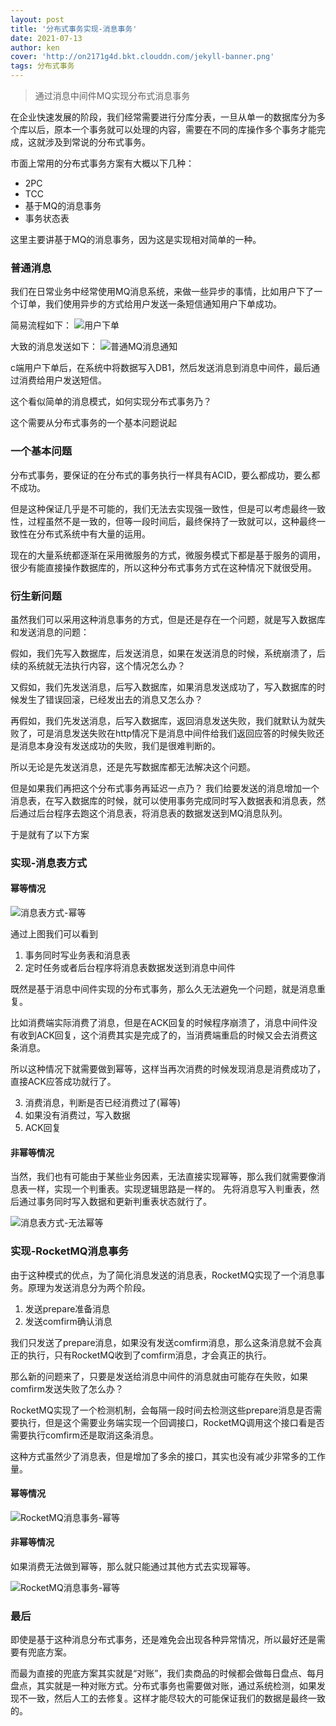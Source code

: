 ```yaml
---
layout: post
title: '分布式事务实现-消息事务'
date: 2021-07-13
author: ken
cover: 'http://on2171g4d.bkt.clouddn.com/jekyll-banner.png'
tags: 分布式事务
---
```


> 通过消息中间件MQ实现分布式消息事务

在企业快速发展的阶段，我们经常需要进行分库分表，一旦从单一的数据库分为多个库以后，原本一个事务就可以处理的内容，需要在不同的库操作多个事务才能完成，这就涉及到常说的分布式事务。

市面上常用的分布式事务方案有大概以下几种：
- 2PC
- TCC
- 基于MQ的消息事务
- 事务状态表

这里主要讲基于MQ的消息事务，因为这是实现相对简单的一种。

### 普通消息

我们在日常业务中经常使用MQ消息系统，来做一些异步的事情，比如用户下了一个订单，我们使用异步的方式给用户发送一条短信通知用户下单成功。

简易流程如下：
![用户下单](https://raw.githubusercontent.com/y80x86ol/img/main/2021/20210713153026.png)


大致的消息发送如下：
![普通MQ消息通知](https://raw.githubusercontent.com/y80x86ol/img/main/2021/20210713153314.png)

c端用户下单后，在系统中将数据写入DB1，然后发送消息到消息中间件，最后通过消费给用户发送短信。

这个看似简单的消息模式，如何实现分布式事务乃？

这个需要从分布式事务的一个基本问题说起

### 一个基本问题

分布式事务，要保证的在分布式的事务执行一样具有ACID，要么都成功，要么都不成功。

但是这种保证几乎是不可能的，我们无法去实现强一致性，但是可以考虑最终一致性，过程虽然不是一致的，但等一段时间后，最终保持了一致就可以，这种最终一致性在分布式系统中有大量的运用。

现在的大量系统都逐渐在采用微服务的方式，微服务模式下都是基于服务的调用，很少有能直接操作数据库的，所以这种分布式事务方式在这种情况下就很受用。

### 衍生新问题

虽然我们可以采用这种消息事务的方式，但是还是存在一个问题，就是写入数据库和发送消息的问题：

假如，我们先写入数据库，后发送消息，如果在发送消息的时候，系统崩溃了，后续的系统就无法执行内容，这个情况怎么办？

又假如，我们先发送消息，后写入数据库，如果消息发送成功了，写入数据库的时候发生了错误回滚，已经发出去的消息又怎么办？

再假如，我们先发送消息，后写入数据库，返回消息发送失败，我们就默认为就失败了，可是消息发送失败在http情况下是消息中间件给我们返回应答的时候失败还是消息本身没有发送成功的失败，我们是很难判断的。

所以无论是先发送消息，还是先写数据库都无法解决这个问题。

但是如果我们再把这个分布式事务再延迟一点乃？
我们给要发送的消息增加一个消息表，在写入数据库的时候，就可以使用事务完成同时写入数据表和消息表，然后通过后台程序去跑这个消息表，将消息表的数据发送到MQ消息队列。

于是就有了以下方案

### 实现-消息表方式

#### 幂等情况

![消息表方式-幂等](https://raw.githubusercontent.com/y80x86ol/img/main/2021/20210713155630.png)

通过上图我们可以看到
1. 事务同时写业务表和消息表
2. 定时任务或者后台程序将消息表数据发送到消息中间件

既然是基于消息中间件实现的分布式事务，那么久无法避免一个问题，就是消息重复。

比如消费端实际消费了消息，但是在ACK回复的时候程序崩溃了，消息中间件没有收到ACK回复，这个消费其实是完成了的，当消费端重启的时候又会去消费这条消息。

所以这种情况下就需要做到幂等，这样当再次消费的时候发现消息是消费成功了，直接ACK应答成功就行了。

3. 消费消息，判断是否已经消费过了(幂等)
4. 如果没有消费过，写入数据
5. ACK回复

#### 非幂等情况

当然，我们也有可能由于某些业务因素，无法直接实现幂等，那么我们就需要像消息表一样，实现一个判重表。实现逻辑思路是一样的。
先将消息写入判重表，然后通过事务同时写入数据和更新判重表状态就行了。

![消息表方式-无法幂等](https://raw.githubusercontent.com/y80x86ol/img/main/2021/20210713160812.png)

### 实现-RocketMQ消息事务

由于这种模式的优点，为了简化消息发送的消息表，RocketMQ实现了一个消息事务。原理为发送消息分为两个阶段。
1. 发送prepare准备消息
2. 发送comfirm确认消息

我们只发送了prepare消息，如果没有发送comfirm消息，那么这条消息就不会真正的执行，只有RocketMQ收到了comfirm消息，才会真正的执行。

那么新的问题来了，只要是发送给消息中间件的消息就由可能存在失败，如果comfirm发送失败了怎么办？

RocketMQ实现了一个检测机制，会每隔一段时间去检测这些prepare消息是否需要执行，但是这个需要业务端实现一个回调接口，RocketMQ调用这个接口看是否需要执行comfirm还是取消这条消息。

这种方式虽然少了消息表，但是增加了多余的接口，其实也没有减少非常多的工作量。

#### 幂等情况

![RocketMQ消息事务-幂等](https://raw.githubusercontent.com/y80x86ol/img/main/2021/20210713160650.png)

#### 非幂等情况

如果消费无法做到幂等，那么就只能通过其他方式去实现幂等。

![RocketMQ消息事务-幂等](https://raw.githubusercontent.com/y80x86ol/img/main/2021/20210713160733.png)

### 最后

即使是基于这种消息分布式事务，还是难免会出现各种异常情况，所以最好还是需要有兜底方案。

而最为直接的兜底方案其实就是“对账”，我们卖商品的时候都会做每日盘点、每月盘点，其实就是一种对账方式。分布式事务也需要做对账，通过系统检测，如果发现不一致，然后人工的去修复。这样才能尽较大的可能保证我们的数据是最终一致的。